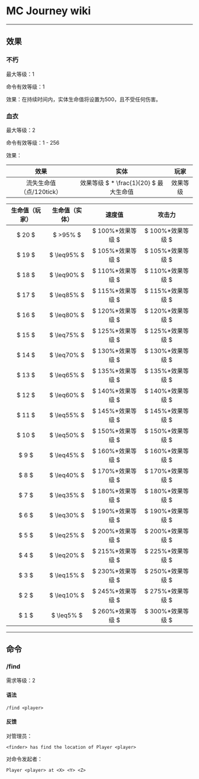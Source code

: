 # MC Journey wiki

---

## 效果

### 不朽

最大等级：1

命令有效等级：1

效果：在持续时间内，实体生命值将设置为500，且不受任何伤害。

### 血衣

最大等级：2

命令有效等级：1 - 256

效果：

|效果|实体|玩家|
|:-:|:-:|:-:|
|流失生命值（点/120tick）|效果等级 $ * \frac{1}{20} $ 最大生命值|效果等级|

|生命值（玩家）|生命值（实体）|速度值|攻击力|
|:-:|:-:|:-:|:-:|
|$ 20 $|$ >95\% $|$ 100\%*效果等级 $|$ 100\%*效果等级 $|
|$ 19 $|$ \leq95\% $|$ 105\%*效果等级 $|$ 105\%*效果等级 $|
|$ 18 $|$ \leq90\% $|$ 110\%*效果等级 $|$ 110\%*效果等级 $|
|$ 17 $|$ \leq85\% $|$ 115\%*效果等级 $|$ 115\%*效果等级 $|
|$ 16 $|$ \leq80\% $|$ 120\%*效果等级 $|$ 120\%*效果等级 $|
|$ 15 $|$ \leq75\% $|$ 125\%*效果等级 $|$ 125\%*效果等级 $|
|$ 14 $|$ \leq70\% $|$ 130\%*效果等级 $|$ 130\%*效果等级 $|
|$ 13 $|$ \leq65\% $|$ 135\%*效果等级 $|$ 135\%*效果等级 $|
|$ 12 $|$ \leq60\% $|$ 140\%*效果等级 $|$ 140\%*效果等级 $|
|$ 11 $|$ \leq55\% $|$ 145\%*效果等级 $|$ 145\%*效果等级 $|
|$ 10 $|$ \leq50\% $|$ 150\%*效果等级 $|$ 150\%*效果等级 $|
|$ 9 $|$ \leq45\% $|$ 160\%*效果等级 $|$ 160\%*效果等级 $|
|$ 8 $|$ \leq40\% $|$ 170\%*效果等级 $|$ 170\%*效果等级 $|
|$ 7 $|$ \leq35\% $|$ 180\%*效果等级 $|$ 180\%*效果等级 $|
|$ 6 $|$ \leq30\% $|$ 190\%*效果等级 $|$ 190\%*效果等级 $|
|$ 5 $|$ \leq25\% $|$ 200\%*效果等级 $|$ 200\%*效果等级 $|
|$ 4 $|$ \leq20\% $|$ 215\%*效果等级 $|$ 225\%*效果等级 $|
|$ 3 $|$ \leq15\% $|$ 230\%*效果等级 $|$ 250\%*效果等级 $|
|$ 2 $|$ \leq10\% $|$ 245\%*效果等级 $|$ 275\%*效果等级 $|
|$ 1 $|$ \leq5\% $|$ 260\%*效果等级 $|$ 300\%*效果等级 $|

---

## 命令

### /find

需求等级：2

#### 语法

```mcfunction
/find <player>
```

#### 反馈

对管理员：

```
<finder> has find the location of Player <player>
```

对命令发起者：

```
Player <player> at <X> <Y> <Z>
```